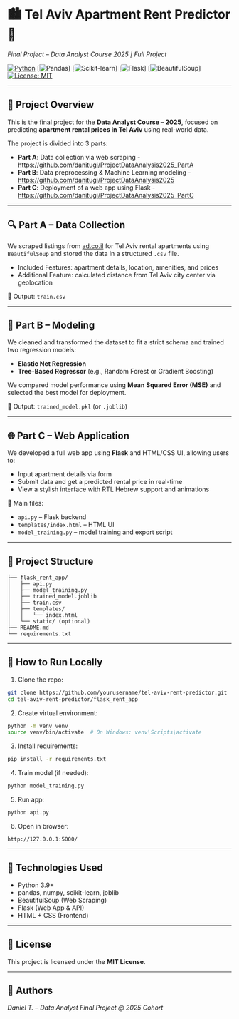 
# 🏙️ Tel Aviv Apartment Rent Predictor 🧠  
*Final Project – Data Analyst Course 2025 | Full Project*

[![Python](https://img.shields.io/badge/Python-3.9+-blue?logo=python)](https://www.python.org/)
[![Pandas](https://img.shields.io/badge/Pandas-Data%20Processing-lightgrey?logo=pandas)]
[![Scikit-learn](https://img.shields.io/badge/ML-scikit--learn-orange?logo=scikit-learn)]
[![Flask](https://img.shields.io/badge/API-Flask-000?logo=flask)]
[![BeautifulSoup](https://img.shields.io/badge/Web%20Scraping-BeautifulSoup4-green?logo=html5)]
[![License: MIT](https://img.shields.io/badge/License-MIT-yellow.svg)](https://opensource.org/licenses/MIT)

---

## 🧾 Project Overview

This is the final project for the **Data Analyst Course – 2025**, focused on predicting **apartment rental prices in Tel Aviv** using real-world data.

The project is divided into 3 parts:

- **Part A**: Data collection via web scraping  - https://github.com/danitugi/ProjectDataAnalysis2025_PartA
- **Part B**: Data preprocessing & Machine Learning modeling  - https://github.com/danitugi/ProjectDataAnalysis2025
- **Part C**: Deployment of a web app using Flask  - https://github.com/danitugi/ProjectDataAnalysis2025_PartC

---

## 🔍 Part A – Data Collection

We scraped listings from [ad.co.il](https://www.ad.co.il/nadlanrent) for Tel Aviv rental apartments using `BeautifulSoup` and stored the data in a structured `.csv` file.

- Included Features: apartment details, location, amenities, and prices  
- Additional Feature: calculated distance from Tel Aviv city center via geolocation

📄 Output: `train.csv`

---

## 🤖 Part B – Modeling

We cleaned and transformed the dataset to fit a strict schema and trained two regression models:

- **Elastic Net Regression**
- **Tree-Based Regressor** (e.g., Random Forest or Gradient Boosting)

We compared model performance using **Mean Squared Error (MSE)** and selected the best model for deployment.

📄 Output: `trained_model.pkl` (or `.joblib`)

---

## 🌐 Part C – Web Application

We developed a full web app using **Flask** and HTML/CSS UI, allowing users to:

- Input apartment details via form
- Submit data and get a predicted rental price in real-time
- View a stylish interface with RTL Hebrew support and animations

📁 Main files:
- `api.py` – Flask backend  
- `templates/index.html` – HTML UI  
- `model_training.py` – model training and export script

---

## 📁 Project Structure

```
├── flask_rent_app/
│   ├── api.py
│   ├── model_training.py
│   ├── trained_model.joblib
│   ├── train.csv
│   ├── templates/
│   │   └── index.html
│   └── static/ (optional)
├── README.md
└── requirements.txt
```

---

## 🚀 How to Run Locally

1. Clone the repo:
```bash
git clone https://github.com/yourusername/tel-aviv-rent-predictor.git
cd tel-aviv-rent-predictor/flask_rent_app
```

2. Create virtual environment:
```bash
python -m venv venv
source venv/bin/activate  # On Windows: venv\Scripts\activate
```

3. Install requirements:
```bash
pip install -r requirements.txt
```

4. Train model (if needed):
```bash
python model_training.py
```

5. Run app:
```bash
python api.py
```

6. Open in browser:
```
http://127.0.0.1:5000/
```

---

## 🧠 Technologies Used

- Python 3.9+
- pandas, numpy, scikit-learn, joblib
- BeautifulSoup (Web Scraping)
- Flask (Web App & API)
- HTML + CSS (Frontend)

---

## 📄 License

This project is licensed under the **MIT License**.

---

## 🙌 Authors

*Daniel T. – Data Analyst Final Project @ 2025 Cohort*
